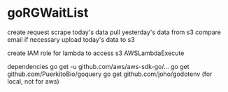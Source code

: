 # goRGWaitList

create request
scrape today's data
pull yesterday's data from s3
compare
email if necessary
upload today's data to s3


create IAM role for lambda to access s3
AWSLambdaExecute

dependencies
go get -u github.com/aws/aws-sdk-go/...
go get github.com/PuerkitoBio/goquery
go get github.com/joho/godotenv (for local, not for aws)
